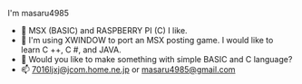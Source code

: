 I'm masaru4985

- 👀 MSX (BASIC) and RASPBERRY PI (C)
I like. 
- 🌱 I'm using XWINDOW to port an MSX posting game. I would like to learn C ++, C #, and JAVA.
- 💞️ Would you like to make something with simple BASIC and C language?
- 📫 7016ljxj@jcom.home.ne.jp or masaru4985@gmail.com
<!---
masaru4985/masaru4985 is a ✨ special ✨ repository because its `README.md` (this file) appears on your GitHub profile.
You can click the Preview link to take a look at your changes.
--->
